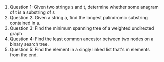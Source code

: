 <ol>
<li>
	Question 1: Given two strings s and t, determine whether some anagram of t is a substring of s
</li>
<li>
	Question 2: Given a string a, find the longest palindromic substring contained in a.
</li>
<li>
	Question 3: Find the minimum spanning tree of a weighted undirected graph
</li>
<li>
	Question 4: Find the least common ancestor between two nodes on a binary search tree.
</li>
<li>
	Question 5: Find the element in a singly linked list that's m elements from the end.
</li>

</ol>